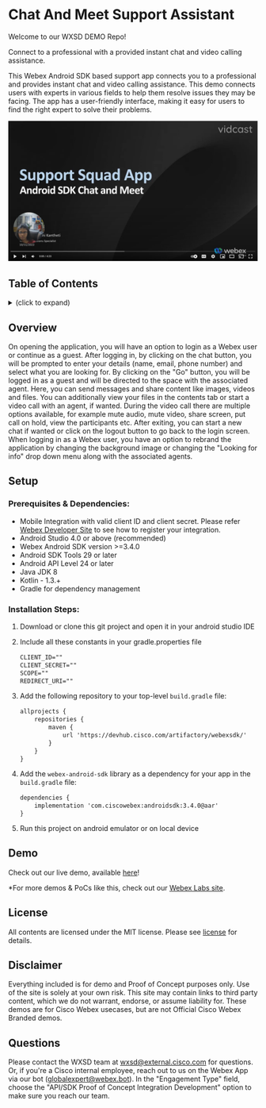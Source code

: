 
<!-- # Repo-Template
This is an Internal WXSD Template to be used for GitHub Repos moving forward. Follow the following steps: Visit https://github.com/wxsd-sales/readme-template/blob/master/README.md for extended details.
-->



<!--   Step 1) Name your repository: Names will ALWAYS start with "bot - ", "integration -", "macro -", or "supportapp -" 
Examples:"bot- <insert repo name>" 
       "integration - <insert repo name>"
       "macro - <insert repo name>"
       "supportapp - <insert repo name>" 

~3 words, kebab case, use words to indicate what it does. Visit https://github.com/wxsd-sales/readme-template/blob/master/README.md for details  
-->

<!--  Step 2) Add One sentence description to your repository: Copy/Paste from Webex Labs Card sentence.
       Example: "Redirect an Auto Attendant caller to an SMS conversation to alleviate Call Queue Agent responsibilities."
-->

<!--  Step 3) Use following Template to copy/paste your details below -->

# Chat And Meet Support Assistant
 Welcome to our WXSD DEMO Repo! <!-- Keep this here --> 
 
Connect to a professional with a provided instant chat and video calling assistance.

This Webex Android SDK based support app connects you to a professional and provides instant chat and video calling assistance. This demo connects users with experts in various fields to help them resolve issues they may be facing. The app has a user-friendly interface, making it easy for users to find the right expert to solve their problems.

[![Chat and Meet Support Assistant](chat-and-meet-support-assistant.PNG)](https://www.youtube.com/watch?v=nbPmM90voP0, "Chat and Meet Support Assistant")


## Table of Contents
<!-- ⛔️ MD-MAGIC-EXAMPLE:START (TOC:collapse=true&collapseText=Click to expand) -->
<details>
<summary>(click to expand)</summary>
    
  * [Overview](#overview)
  * [Setup](#setup)
  * [Demo](#demo)
  * [License](#license)  
  * [Disclaimer](#disclaimer)
  * [Questions](#questions)

</details>
<!-- ⛔️ MD-MAGIC-EXAMPLE:END -->


## Overview

On opening the application, you will have an option to login as a Webex user or continue as a guest. After logging in, by clicking on the chat button, you will be prompted to enter your details (name, email, phone number) and select what you are looking for. By clicking on the "Go" button, you will be logged in as a guest and will be directed to the space with the associated agent. Here, you can send messages and share content like images, videos and files. You can additionally view your files in the contents tab or start a video call with an agent, if wanted. During the video call there are multiple options available, for example mute audio, mute video, share screen, put call on hold, view the participants etc. After exiting, you can start a new chat if wanted or click on the logout button to go back to the login screen. When logging in as a Webex user, you have an option to rebrand the application by changing the background image or changing the "Looking for info" drop down menu along with the associated agents.

## Setup

### Prerequisites & Dependencies:

- Mobile Integration with valid client ID and client secret. Please refer [Webex Developer Site](https://developer.webex.com/docs/integrations#registering-your-integration) to see how to register your integration.
- Android Studio 4.0 or above (recommended)
- Webex Android SDK version >=3.4.0
- Android SDK Tools 29 or later
- Android API Level 24 or later
- Java JDK 8
- Kotlin - 1.3.+
- Gradle for dependency management

<!-- GETTING STARTED -->

### Installation Steps:
1.  Download or clone this git project and open it in your android studio IDE
2.  Include all these constants in your gradle.properties file
    ```
    CLIENT_ID=""
    CLIENT_SECRET=""
    SCOPE=""
    REDIRECT_URI=""
    ```

3.  Add the following repository to your top-level `build.gradle` file:

        allprojects {
            repositories {
                maven {
                    url 'https://devhub.cisco.com/artifactory/webexsdk/'
                }
            }
        }

4.  Add the `webex-android-sdk` library as a dependency for your app in the `build.gradle` file:

        dependencies {
            implementation 'com.ciscowebex:androidsdk:3.4.0@aar'
        }
        
5.  Run this project on android emulator or on local device
    
    
## Demo

<!-- Insert link to the website below (if deployed) and/or to the YouTube/Vidcast video. -->

Check out our live demo, available [here](<https://www.youtube.com/watch?v=nbPmM90voP0>)!

<!-- Keep the following statement -->
*For more demos & PoCs like this, check out our [Webex Labs site](https://collabtoolbox.cisco.com/webex-labs).

## License
<!-- MAKE SURE an MIT license is included in your Repository. If another license is needed, verify with management. This is for legal reasons.--> 

<!-- Keep the following statement -->
All contents are licensed under the MIT license. Please see [license](LICENSE) for details.


## Disclaimer
<!-- Keep the following here -->  
 Everything included is for demo and Proof of Concept purposes only. Use of the site is solely at your own risk. This site may contain links to third party content, which we do not warrant, endorse, or assume liability for. These demos are for Cisco Webex usecases, but are not Official Cisco Webex Branded demos.


## Questions
Please contact the WXSD team at [wxsd@external.cisco.com](mailto:wxsd@external.cisco.com?subject=RepoName) for questions. Or, if you're a Cisco internal employee, reach out to us on the Webex App via our bot (globalexpert@webex.bot). In the "Engagement Type" field, choose the "API/SDK Proof of Concept Integration Development" option to make sure you reach our team. 

